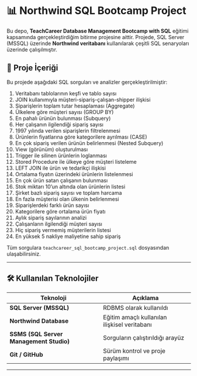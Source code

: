 # 📊 Northwind SQL Bootcamp Project

Bu depo, **TeachCareer Database Management Bootcamp with SQL** eğitimi kapsamında gerçekleştirdiğim bitirme projesine aittir. Projede, SQL Server (MSSQL) üzerinde **Northwind veritabanı** kullanılarak çeşitli SQL senaryoları üzerinde çalışılmıştır.

## 📌 Proje İçeriği

Bu projede aşağıdaki SQL sorguları ve analizler gerçekleştirilmiştir:

1. Veritabanı tablolarının keşfi ve tablo sayısı
2. JOIN kullanımıyla müşteri-sipariş-çalışan-shipper ilişkisi
3. Siparişlerin toplam tutar hesaplaması (Aggregate)
4. Ülkelere göre müşteri sayısı (GROUP BY)
5. En pahalı ürünün bulunması (Subquery)
6. Her çalışanın ilgilendiği sipariş sayısı
7. 1997 yılında verilen siparişlerin filtrelenmesi
8. Ürünlerin fiyatlarına göre kategorilere ayrılması (CASE)
9. En çok sipariş verilen ürünün belirlenmesi (Nested Subquery)
10. View (görünüm) oluşturulması
11. Trigger ile silinen ürünlerin loglanması
12. Stored Procedure ile ülkeye göre müşteri listeleme
13. LEFT JOIN ile ürün ve tedarikçi ilişkisi
14. Ortalama fiyatın üzerindeki ürünlerin listelenmesi
15. En çok ürün satan çalışanın bulunması
16. Stok miktarı 10’un altında olan ürünlerin listesi
17. Şirket bazlı sipariş sayısı ve toplam harcama
18. En fazla müşterisi olan ülkenin belirlenmesi
19. Siparişlerdeki farklı ürün sayısı
20. Kategorilere göre ortalama ürün fiyatı
21. Aylık sipariş sayılarının analizi
22. Çalışanların ilgilendiği müşteri sayısı
23. Hiç sipariş vermemiş müşterilerin listesi
24. En yüksek 5 nakliye maliyetine sahip sipariş

Tüm sorgulara `teachcareer_sql_bootcamp_project.sql` dosyasından ulaşabilirsiniz.

---

## 🛠 Kullanılan Teknolojiler

| Teknoloji | Açıklama |
|----------|----------|
| **SQL Server (MSSQL)** | RDBMS olarak kullanıldı |
| **Northwind Database** | Eğitim amaçlı kullanılan ilişkisel veritabanı |
| **SSMS (SQL Server Management Studio)** | Sorguların çalıştırıldığı arayüz |
| **Git / GitHub** | Sürüm kontrol ve proje paylaşımı |

---
